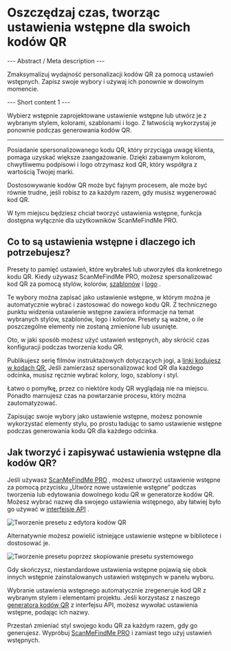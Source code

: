 <h1>Oszczędzaj czas, tworząc ustawienia wstępne dla swoich kodów QR</h1>

--- Abstract / Meta description ---

Zmaksymalizuj wydajność personalizacji kodów QR za pomocą ustawień wstępnych. Zapisz swoje wybory i używaj ich ponownie w dowolnym momencie.

--- Short content 1 ---

Wybierz wstępnie zaprojektowane ustawienie wstępne lub utwórz je z wybranym stylem, kolorami, szablonami i logo. Z łatwością wykorzystaj je ponownie podczas generowania kodów QR.

----------

<p>Posiadanie spersonalizowanego kodu QR, który przyciąga uwagę klienta, pomaga uzyskać większe zaangażowanie. Dzięki zabawnym kolorom, chwytliwemu podpisowi i logo otrzymasz kod QR, który współgra z wartością Twojej marki.</p>

<p>Dostosowywanie kodów QR może być fajnym procesem, ale może być równie trudne, jeśli robisz to za każdym razem, gdy musisz wygenerować kod QR.</p>

<p>W tym miejscu będziesz chciał tworzyć ustawienia wstępne, funkcja dostępna wyłącznie dla użytkowników ScanMeFindMe PRO.</p>

<h2>Co to są ustawienia wstępne i dlaczego ich potrzebujesz?</h2>

<p>Presety to pamięć ustawień, które wybrałeś lub utworzyłeś dla konkretnego kodu QR. Kiedy używasz ScanMeFindMe PRO, możesz spersonalizować kod QR za pomocą stylów, kolorów, <a href="#article:about_templates">szablonów</a> i <a href="#article:about_logos">logo</a> .</p>

<p>Te wybory można zapisać jako ustawienie wstępne, w którym można je automatycznie wybrać i zastosować do nowego kodu QR. Z technicznego punktu widzenia ustawienie wstępne zawiera informacje na temat wybranych stylów, szablonów, logo i kolorów. Presety są ważne, o ile poszczególne elementy nie zostaną zmienione lub usunięte.</p>

<p>Oto, w jaki sposób możesz użyć ustawień wstępnych, aby skrócić czas konfiguracji podczas tworzenia kodu QR.</p>

<p>Publikujesz serię filmów instruktażowych dotyczących jogi, a <a href="#article:about_static">linki kodujesz w kodach QR.</a> Jeśli zamierzasz spersonalizować kod QR dla każdego odcinka, musisz ręcznie wybrać kolory, logo, szablony i styl.</p>

<p>Łatwo o pomyłkę, przez co niektóre kody QR wyglądają nie na miejscu. Ponadto marnujesz czas na powtarzanie procesu, który można zautomatyzować.</p>

<p>Zapisując swoje wybory jako ustawienie wstępne, możesz ponownie wykorzystać elementy stylu, po prostu ładując to samo ustawienie wstępne podczas generowania kodu QR dla każdego odcinka.</p>

<h2>Jak tworzyć i zapisywać ustawienia wstępne dla kodów QR?</h2>

<p>Jeśli używasz <a href="#pro">ScanMeFindMe PRO</a> , możesz utworzyć ustawienie wstępne za pomocą przycisku „Utwórz nowe ustawienie wstępne” podczas tworzenia lub edytowania dowolnego kodu QR w generatorze kodów QR. Możesz wybrać nazwę dla swojego ustawienia wstępnego, aby łatwiej było go używać w <a href="#about:api" title="Kod QR API">interfejsie API</a> .</p>

<p class="imageholder">
    <img src="https://media.scanmefindme.com/blog/about_presets/files/img 1 - Presets.png"
        alt="Tworzenie presetu z edytora kodów QR">
</p>

<p>Alternatywnie możesz powielić istniejące ustawienie wstępne w bibliotece i dostosować je.</p>

<p class="imageholder">
    <img src="https://media.scanmefindme.com/blog/about_presets/files/img 2 - customize preset.png"
        alt="Tworzenie presetu poprzez skopiowanie presetu systemowego">
</p>

<p>Gdy skończysz, niestandardowe ustawienia wstępne pojawią się obok innych wstępnie zainstalowanych ustawień wstępnych w panelu wyboru.</p>

<p>Wybranie ustawienia wstępnego automatycznie zregeneruje kod QR z wybranym stylem i elementami projektu. Jeśli korzystasz z naszego <a href="#static:url">generatora kodów QR</a> z interfejsu API, możesz wywołać ustawienia wstępne, podając ich nazwy.</p>

<p>Przestań zmieniać styl swojego kodu QR za każdym razem, gdy go generujesz. Wypróbuj <a href="#pro">ScanMeFindMe PRO</a> i zamiast tego użyj ustawień wstępnych.</p>
